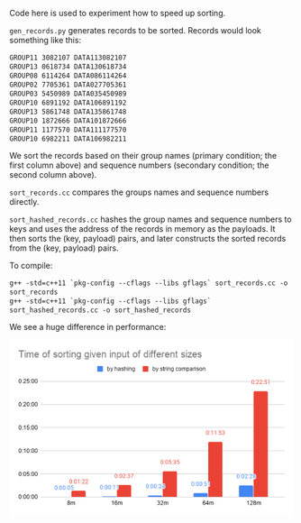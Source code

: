 Code here is used to experiment how to speed up sorting.

`gen_records.py` generates records to be sorted.
Records would look something like this:

```
GROUP11	3082107	DATA113082107
GROUP13	0618734	DATA130618734
GROUP08	6114264	DATA086114264
GROUP02	7705361	DATA027705361
GROUP03	5450989	DATA035450989
GROUP10	6891192	DATA106891192
GROUP13	5861748	DATA135861748
GROUP10	1872666	DATA101872666
GROUP11	1177570	DATA111177570
GROUP10	6982211	DATA106982211
```

We sort the records based on their group names (primary condition; the first column above) and sequence numbers (secondary condition; the second column above).

`sort_records.cc` compares the groups names and sequence numbers directly.

`sort_hashed_records.cc` hashes the group names and sequence numbers to keys and uses the address of the records in memory as the payloads.
It then sorts the (key, payload) pairs, and later constructs the sorted records from the (key, payload) pairs.

To compile:
```
g++ -std=c++11 `pkg-config --cflags --libs gflags` sort_records.cc -o sort_records
g++ -std=c++11 `pkg-config --cflags --libs gflags` sort_hashed_records.cc -o sort_hashed_records
```

We see a huge difference in performance:

![Sorting time](sorting_time.png)
